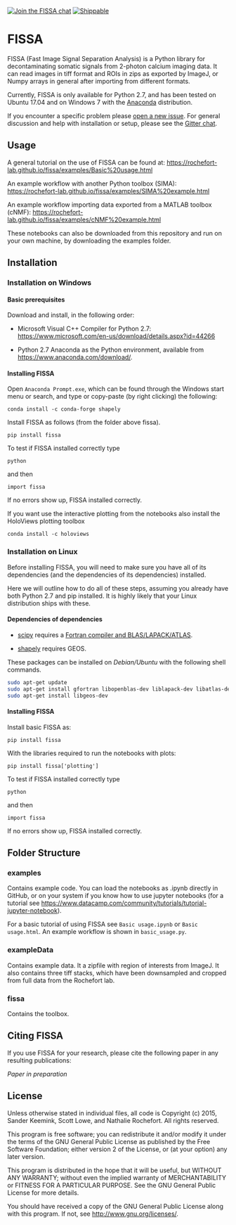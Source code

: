 [![Join the FISSA chat](https://badges.gitter.im/Join%20Chat.svg)](https://gitter.im/rochefort-lab/fissa)
[![Shippable](https://img.shields.io/shippable/56391d7a1895ca4474227917.svg)](https://app.shippable.com/projects/56391d7a1895ca4474227917)

FISSA
=====

FISSA (Fast Image Signal Separation Analysis) is a Python library for decontaminating
somatic signals from 2-photon calcium imaging data.
It can read images in tiff format and ROIs in zips as exported by ImageJ, or Numpy arrays
in general after importing from different formats.

Currently, FISSA is only available for Python 2.7, and has been tested on
Ubuntu 17.04 and on Windows 7 with the
[Anaconda](https://www.anaconda.com/download/#linux) distribution.

If you encounter a specific problem please
[open a new issue](https://github.com/rochefort-lab/fissa/issues/new).
For general discussion and help with installation or setup, please see the
[Gitter chat](https://gitter.im/rochefort-lab/fissa).

Usage
-----
A general tutorial on the use of FISSA can be found at:
<https://rochefort-lab.github.io/fissa/examples/Basic%20usage.html>

An example workflow with another Python toolbox (SIMA):
<https://rochefort-lab.github.io/fissa/examples/SIMA%20example.html>

An example workflow importing data exported from a MATLAB toolbox (cNMF):
<https://rochefort-lab.github.io/fissa/examples/cNMF%20example.html>

These notebooks can also be downloaded from this repository and run on your own machine, by downloading the examples folder.

Installation
------------
### Installation on Windows
#### Basic prerequisites
Download and install, in the following order:
* Microsoft Visual C++ Compiler for Python 2.7: <https://www.microsoft.com/en-us/download/details.aspx?id=44266>

* Python 2.7 Anaconda as the Python environment, available from
<https://www.anaconda.com/download/>.


#### Installing FISSA
Open `Anaconda Prompt.exe`, which can be found through the Windows
start menu or search, and type or copy-paste (by right clicking) the following:

```
conda install -c conda-forge shapely 
```

Install FISSA as follows (from the folder above fissa).

```
pip install fissa
```
To test if FISSA installed correctly type
```
python
```
and then
```
import fissa
```
If no errors show up, FISSA installed correctly.

If you want use the interactive plotting from the notebooks also install
the HoloViews plotting toolbox

```
conda install -c holoviews
```


### Installation on Linux

Before installing FISSA, you will need to make sure you have all of its dependencies
(and the dependencies of its dependencies) installed.

Here we will outline how to do all of these steps, assuming you already have both
Python 2.7 and pip installed. It is highly likely that your Linux distribution ships with these.

#### Dependencies of dependencies
* [scipy](https://pypi.python.org/pypi/scipy/) requires a
  [Fortran compiler and BLAS/LAPACK/ATLAS](http://www.scipy.org/scipylib/building/linux.html#installation-from-source).

* [shapely](https://pypi.python.org/pypi/Shapely) requires GEOS.

These packages can be installed on *Debian/Ubuntu* with the following shell
commands.

```bash
sudo apt-get update
sudo apt-get install gfortran libopenblas-dev liblapack-dev libatlas-dev libatlas-base-dev
sudo apt-get install libgeos-dev
```

#### Installing FISSA
Install basic FISSA as:

```
pip install fissa
```

With the libraries required to run the notebooks with plots:

```
pip install fissa['plotting']
```

To test if FISSA installed correctly type
```
python
```
and then
```
import fissa
```
If no errors show up, FISSA installed correctly.

Folder Structure
----------------

### examples
Contains example code. You can load the notebooks as .ipynb directly in GitHub,
or on your system if you know how to use jupyter notebooks
(for a tutorial see https://www.datacamp.com/community/tutorials/tutorial-jupyter-notebook).

For a basic tutorial of using FISSA see ```Basic usage.ipynb``` or ```Basic usage.html```. An example workflow is shown in ```basic_usage.py```.

### exampleData
Contains example data. It a zipfile with region of interests from ImageJ.
It also contains three tiff stacks, which have been downsampled and cropped
from full data from the Rochefort lab.

### fissa
Contains the toolbox.


Citing FISSA
------------

If you use FISSA for your research, please cite the following paper
in any resulting publications:

_Paper in preparation_


License
-------

Unless otherwise stated in individual files, all code is
Copyright (c) 2015, Sander Keemink, Scott Lowe, and Nathalie Rochefort.
All rights reserved.

This program is free software; you can redistribute it and/or
modify it under the terms of the GNU General Public License
as published by the Free Software Foundation; either version 2
of the License, or (at your option) any later version.

This program is distributed in the hope that it will be useful,
but WITHOUT ANY WARRANTY; without even the implied warranty of
MERCHANTABILITY or FITNESS FOR A PARTICULAR PURPOSE.  See the
GNU General Public License for more details.

You should have received a copy of the GNU General Public License
along with this program.  If not, see <http://www.gnu.org/licenses/>.
